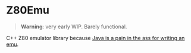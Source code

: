 # Z80Emu
> **Warning**: very early WIP. Barely functional.

C++ Z80 emulator library because [Java is a pain in the ass for writing an emu](https://github.com/atirut-w/ocz80/blob/main/src/main/java/com/github/atirut/ocz80/state/Run.java).
